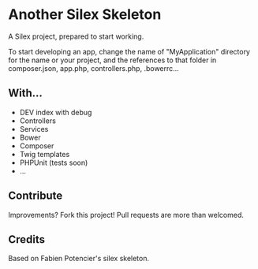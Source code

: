 # Another Silex Skeleton

A Silex project, prepared to start working.

To start developing an app, change the name of "MyApplication" directory for the name or your project, and the references to that folder in composer.json, app.php, controllers.php, .bowerrc...

## With...
* DEV index with debug
* Controllers
* Services
* Bower
* Composer
* Twig templates
* PHPUnit (tests soon)
* ...

## Contribute
Improvements? Fork this project! Pull requests are more than welcomed.

## Credits
Based on Fabien Potencier's silex skeleton.